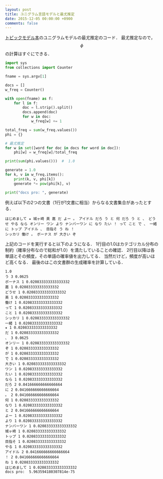 ```yaml
---
layout: post
title: ユニグラム言語モデルと最尤推定
date: 2015-12-05 00:00:00 +0900
comments: false
---
```


[トピックモデル本](http://amzn.to/1SEuqld)のユニグラムモデルの最尤推定のコード．
最尤推定なので，$$\phi$$の計算はすぐにできる．

```python
import sys
from collections import Counter

fname = sys.argv[1]

docs = []
w_freq = Counter()

with open(fname) as f:
    for l in f:
        doc = l.strip().split()
        docs.append(doc)
        for w in doc:
            w_freq[w] += 1

total_freq = sum(w_freq.values())
phi = {}

# 最尤推定
for w in set([word for doc in docs for word in doc]):
    phi[w] = w_freq[w]/total_freq

print(sum(phi.values()))  #  1.0

generate = 1.0
for k, v in w_freq.items():
    print(k, v, phi[k])
    generate *= pow(phi[k], v)

print("docs pro: ", generate)
```


例えば以下の2つの文書（1行が1文書に相当）からなる文書集合があったとする．

```
はじめまして ★ 城ヶ崎 美 嘉 だ よー 。 アイドル だろ う と 何 だろ う と 、 どうせ やる なら オンリー ワン より ナンバーワン に なり たい ！ って こと で 、 一緒 に トップ アイドル 、 目指そ う ね ！
シッカリ 働け 。 ボーナス が 大きい ぞ

```

上記のコードを実行すると以下のようになる．
1行目の1.0はカテゴリカル分布の制約（確率分布なので総和が1.0）を満たしていることの確認．
2行目以降は各単語とその頻度，その単語の確率値を出力してる．
当然だけど，頻度が高いほど高くなる．
最後のはこの文書群の生成確率を計算している．

```
1.0
う 3 0.0625
ボーナス 1 0.020833333333333332
嘉 1 0.020833333333333332
どうせ 1 0.020833333333333332
美 1 0.020833333333333332
働け 1 0.020833333333333332
って 1 0.020833333333333332
こと 1 0.020833333333333332
シッカリ 1 0.020833333333333332
一緒 1 0.020833333333333332
★ 1 0.020833333333333332
だ 1 0.020833333333333332
、 3 0.0625
オンリー 1 0.020833333333333332
ぞ 1 0.020833333333333332
が 1 0.020833333333333332
で 1 0.020833333333333332
大きい 1 0.020833333333333332
ワン 1 0.020833333333333332
たい 1 0.020833333333333332
なら 1 0.020833333333333332
だろ 2 0.041666666666666664
に 2 0.041666666666666664
。 2 0.041666666666666664
何 1 0.020833333333333332
なり 1 0.020833333333333332
と 2 0.041666666666666664
よー 1 0.020833333333333332
より 1 0.020833333333333332
ナンバーワン 1 0.020833333333333332
城ヶ崎 1 0.020833333333333332
トップ 1 0.020833333333333332
目指そ 1 0.020833333333333332
やる 1 0.020833333333333332
アイドル 2 0.041666666666666664
！ 2 0.041666666666666664
ね 1 0.020833333333333332
はじめまして 1 0.020833333333333332
docs pro:  5.963594180307814e-75
```
